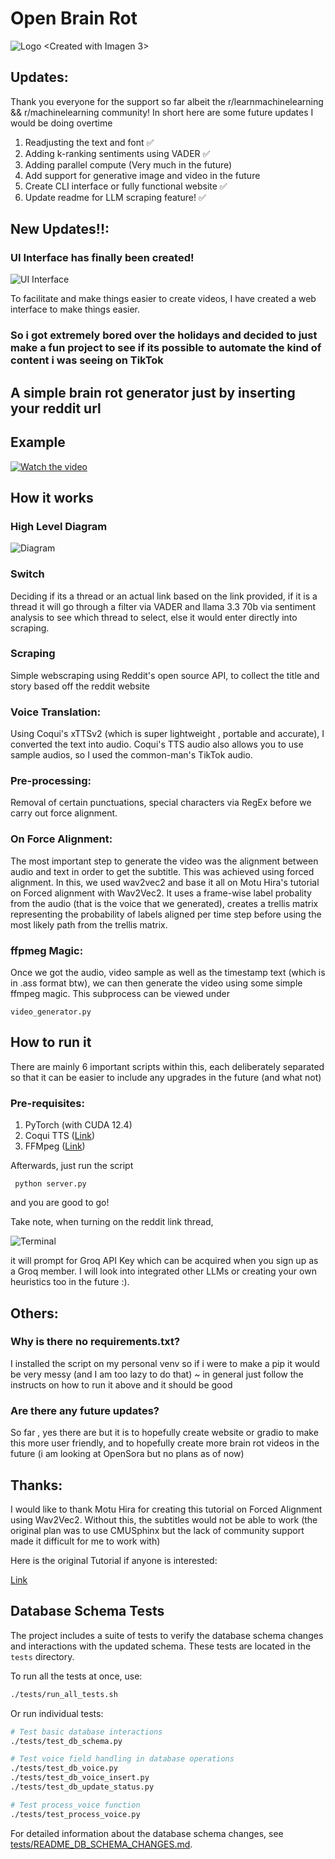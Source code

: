 # Open Brain Rot

![Logo](images/logo.jpg)
<Created with Imagen 3>

## Updates:

Thank you everyone for the support so far albeit the r/learnmachinelearning && r/machinelearning community! In short here are some future updates I would be doing overtime

1. Readjusting the text and font :white_check_mark:
2. Adding k-ranking sentiments using VADER :white_check_mark:
3. Adding parallel compute (Very much in the future)
4. Add support for generative image and video in the future
5. Create CLI interface or fully functional website :white_check_mark:
6. Update readme for LLM scraping feature! :white_check_mark:

## New Updates!!:

### UI Interface has finally been created!

![UI Interface](images/ui.png)

To facilitate and make things easier to create videos, I have created a web interface to make things easier.

### So i got extremely bored over the holidays and decided to just make a fun project to see if its possible to automate the kind of content i was seeing on TikTok

## A simple brain rot generator just by inserting your reddit url

## Example

[![Watch the video](images/thumbnail.png)](https://youtube.com/shorts/CRhbay8YvBg)

## How it works

### High Level Diagram

![Diagram](images/diagram.png)

### Switch

Deciding if its a thread or an actual link based on the link provided, if it is a thread it will go through a filter via VADER and llama 3.3 70b via sentiment analysis to see which thread to select, else it would enter directly into scraping.

### Scraping

Simple webscraping using Reddit's open source API, to collect the title and story based off the reddit website

### Voice Translation:

Using Coqui's xTTSv2 (which is super lightweight , portable and accurate), I converted the text into audio. Coqui's TTS audio also allows you to use sample audios, so I used the common-man's TikTok audio.

### Pre-processing:

Removal of certain punctuations, special characters via RegEx before we carry out force alignment.

### On Force Alignment:

The most important step to generate the video was the alignment between audio and text in order to get the subtitle. This was achieved using forced alignment. In this, we used wav2vec2 and base it all on Motu Hira's tutorial on Forced alignment with Wav2Vec2. It uses a frame-wise label probality from the audio (that is the voice that we generated), creates a trellis matrix representing the probability of labels aligned per time step before using the most likely path from the trellis matrix.

### ffpmeg Magic:

Once we got the audio, video sample as well as the timestamp text (which is in .ass format btw), we can then generate the video using some simple ffmpeg magic. This subprocess can be viewed under

`video_generator.py`

## How to run it

There are mainly 6 important scripts within this, each deliberately separated so that it can be easier to include any upgrades in the future (and what not)

### Pre-requisites:

1. PyTorch (with CUDA 12.4)
2. Coqui TTS ([Link](https://github.com/coqui-ai/TTS))
3. FFMpeg ([Link](https://www.ffmpeg.org/))

Afterwards, just run the script

` python server.py`

and you are good to go!

Take note, when turning on the reddit link thread,

![Terminal](images/terminal.png)

it will prompt for Groq API Key which can be acquired when you sign up as a Groq member. I will look into integrated other LLMs or creating your own heuristics too in the future :).

## Others:

### Why is there no requirements.txt?

I installed the script on my personal venv so if i were to make a pip it would be very messy (and I am too lazy to do that) ~ in general just follow the instructs on how to run it above and it should be good

### Are there any future updates?

So far , yes there are but it is to hopefully create website or gradio to make this more user friendly, and to hopefully create more brain rot videos in the future (i am looking at OpenSora but no plans as of now)

## Thanks:

I would like to thank Motu Hira for creating this tutorial on Forced Alignment using Wav2Vec2. Without this, the subtitles would not be able to work (the original plan was to use CMUSphinx but the lack of community support made it difficult for me to work with)

Here is the original Tutorial if anyone is interested:

[Link](https://pytorch.org/audio/main/tutorials/forced_alignment_tutorial.html)

## Database Schema Tests

The project includes a suite of tests to verify the database schema changes and interactions with the updated schema. These tests are located in the `tests` directory.

To run all the tests at once, use:

```bash
./tests/run_all_tests.sh
```

Or run individual tests:

```bash
# Test basic database interactions
./tests/test_db_schema.py

# Test voice field handling in database operations
./tests/test_db_voice.py
./tests/test_db_voice_insert.py
./tests/test_db_update_status.py

# Test process_voice function
./tests/test_process_voice.py
```

For detailed information about the database schema changes, see [tests/README_DB_SCHEMA_CHANGES.md](tests/README_DB_SCHEMA_CHANGES.md).
